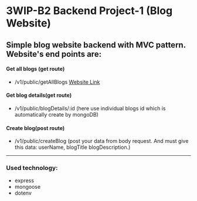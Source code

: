 # **3WIP-B2 Backend Project-1 (Blog Website)**

##  **Simple blog website backend with MVC pattern. Website's end points are:**

#### Get all blogs (get route) ####
- /v1/public/getAllBlogs [Website Link](https://blog-website-ass-1.vercel.app/v1/public/getAllBlogs)
#### Get blog details(get route) ####
- /v1/public/blogDetails/:id (here use individual blogs id which is automatically create by mongoDB)
#### Create blog(post route) ####
- /v1/public/createBlog (post your data from body request. And must give this data: userName, blogTitle blogDescription.)

---
###  **Used technology:**

- express
- mongoose
- dotenv
